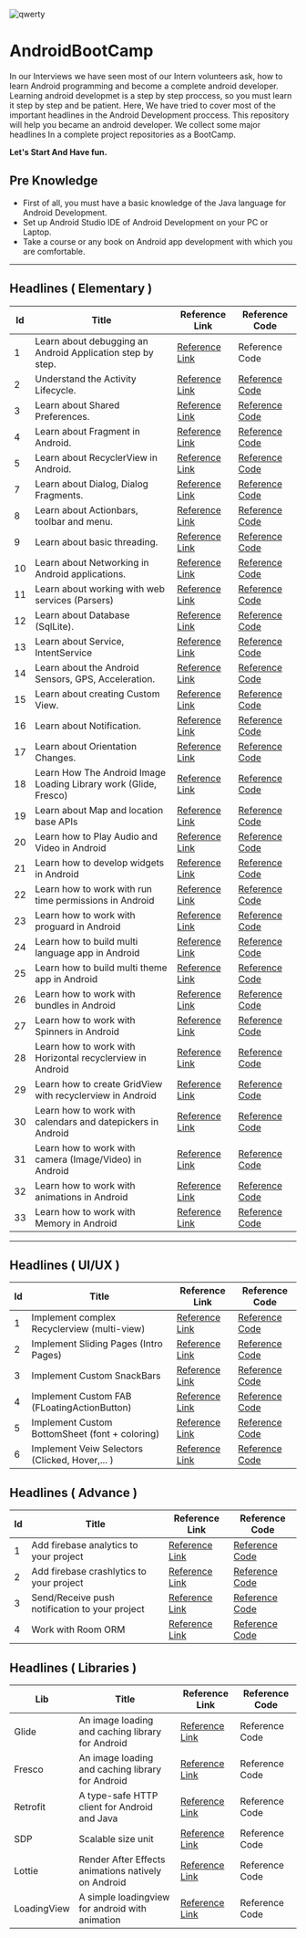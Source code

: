 ![qwerty](https://user-images.githubusercontent.com/13493645/66268485-abdb2300-e84a-11e9-91ef-2c01917f153d.jpg)


# AndroidBootCamp
In our Interviews we have seen most of our Intern volunteers ask, how to learn Android programming and become a complete android developer. Learning android developmet is a step by step proccess, so you must learn it step by step and be patient. Here, We have tried to cover most of the important headlines in the Android Development proccess. This repository will help you became an android developer. We collect some major headlines In a complete project repositories as a BootCamp.

**Let's Start And Have fun.**



## Pre Knowledge
* First of all, you must have a basic knowledge of the Java language for Android Development.
* Set up Android Studio IDE of Android Development on your PC or Laptop.
* Take a course or any book on Android app development with which you are comfortable.

---

## Headlines ( Elementary )

| Id | Title | Reference Link | Reference Code |
| --- | --- | --- | --- |
|1| Learn about debugging an Android Application step by step.| [Reference Link](https://developer.android.com/training/data-storage/shared-preferences) | Reference Code |
|2| Understand the Activity Lifecycle. | [Reference Link](https://developer.android.com/guide/components/activities/activity-lifecycle) | [Reference Code](https://github.com/faramarzaf/Activity-Lifecycle) |
|3| Learn about Shared Preferences. | [Reference Link](https://developFer.android.com/training/data-storage/shared-preferences) | [Reference Code](https://github.com/faramarzaf/Shared-Preferences) |
|4| Learn about Fragment in Android. | [Reference Link](https://developer.android.com/guide/components/fragments.html) | [Reference Code](https://github.com/faramarzaf/Fragments) |
|5| Learn about RecyclerView in Android.| [Reference Link](https://developer.android.com/reference/android/support/v7/widget/RecyclerView.html) | [Reference Code](https://github.com/faramarzaf/RecyclerViewPack) |
|7| Learn about Dialog, Dialog Fragments. | [Reference Link](https://developer.android.com/guide/topics/ui/dialogs) | [Reference Code](https://github.com/faramarzaf/Dialogs)|
|8| Learn about Actionbars, toolbar and menu. | [Reference Link](https://developer.android.com/reference/android/widget/Toolbar) | [Reference Code](https://github.com/faramarzaf/Toolbar-Menu)|
|9| Learn about basic threading. | [Reference Link](https://developer.android.com/topic/performance/threads) | [Reference Code](https://github.com/faramarzaf/Thread ) |
|10| Learn about Networking in Android applications. | [Reference Link](https://developer.android.com/training/basics/network-ops/connecting) | [Reference Code](https://github.com/faramarzaf/Network) |
|11| Learn about working with web services (Parsers) | [Reference Link](https://developer.android.com/reference/org/xml/sax/Parser) | [Reference Code](https://github.com/faramarzaf/Parser ) |
|12| Learn about Database (SqlLite). | [Reference Link](https://developer.android.com/training/data-storage/sqlite) | [Reference Code](https://github.com/faramarzaf/SQLite-CRUD) |
|13| Learn about Service, IntentService | [Reference Link](https://developer.android.com/guide/components/services.html) | [Reference Code](https://github.com/faramarzaf/Service) |
|14| Learn about the Android Sensors, GPS, Acceleration. | [Reference Link](https://developer.android.com/guide/topics/sensors/sensors_motion.html) | [Reference Code](https://github.com/faramarzaf/Sensors) |
|15| Learn about creating Custom View. | [Reference Link](https://developer.android.com/training/custom-views/index.html) | [Reference Code](https://github.com/faramarzaf/ValueSelector) |
|16| Learn about Notification. | [Reference Link](https://developer.android.com/guide/topics/ui/notifiers/notifications.html) | [Reference Code](https://github.com/faramarzaf/Notification) |
|17| Learn about Orientation Changes. | [Reference Link](https://developer.android.com/guide/topics/resources/runtime-changes.html) | [Reference Code](https://github.com/faramarzaf/Orientation-Changes) |
|18| Learn How The Android Image Loading Library work (Glide, Fresco) | [Reference Link](https://github.com/bumptech/glide) | [Reference Code](https://github.com/faramarzaf/ImageLoading ) |
|19| Learn about Map and location base APIs | [Reference Link](https://developers.google.com/android/reference/com/google/android/gms/maps/MapView) | [Reference Code](https://github.com/faramarzaf/Bootcamp-Map ) |
|20| Learn how to Play Audio and Video in Android | [Reference Link](https://developer.android.com/guide/topics/media) | [Reference Code](https://github.com/faramarzaf/Audio-Video ) |
|21| Learn how to develop widgets in Android | [Reference Link](https://developer.android.com/guide/topics/appwidgets/overview) | [Reference Code](https://github.com/faramarzaf/Widget) |
|22| Learn how to work with run time permissions in Android | [Reference Link](https://developer.android.com/training/permissions/requesting) | [Reference Code](https://github.com/faramarzaf/Permissions) |
|23| Learn how to work with proguard in Android | [Reference Link](https://developer.android.com/studio/build/shrink-code) | [Reference Code](https://github.com/faramarzaf/Proguard  ) |
|24| Learn how to build multi language app in Android | [Reference Link](https://developer.android.com/training/basics/supporting-devices/languages) | [Reference Code](https://github.com/faramarzaf/MultiLanguage) |
|25| Learn how to build multi theme app in Android | [Reference Link](https://developer.android.com/guide/topics/ui/look-and-feel/themes) | [Reference Code](https://github.com/faramarzaf/MultiTheme) |
|26| Learn how to work with bundles in Android | [Reference Link](https://developer.android.com/reference/android/os/Bundle) | [Reference Code](https://github.com/faramarzaf/FragmentBundle) |
|27| Learn how to work with Spinners in Android | [Reference Link](https://developer.android.com/guide/topics/ui/controls/spinner) | [Reference Code](https://github.com/faramarzaf/Spinner-Pack) |
|28| Learn how to work with Horizontal recyclerview in Android | [Reference Link](https://developer.android.com/reference/android/support/v7/widget/LinearLayoutManager) | [Reference Code](https://github.com/faramarzaf/RecyclerViewPack) |
|29| Learn how to create GridView with recyclerview in Android | [Reference Link](https://developer.android.com/reference/android/support/v7/widget/GridLayoutManager) | [Reference Code](https://github.com/faramarzaf/GridViewPack) |
|30| Learn how to work with calendars and datepickers in Android | [Reference Link](https://developer.android.com/reference/java/util/Calendar) | [Reference Code](https://github.com/faramarzaf/DatePickers) |
|31| Learn how to work with camera (Image/Video) in Android | [Reference Link](https://developer.android.com/guide/topics/media/camera) | [Reference Code](https://github.com/faramarzaf/CameraPack) |
|32| Learn how to work with animations in Android | [Reference Link](https://developer.android.com/training/animation/overview) | [Reference Code](https://github.com/faramarzaf/Animations) |
|33| Learn how to work with Memory in Android | [Reference Link](https://developer.android.com/topic/performance/memory-overview) | [Reference Code](https://github.com/faramarzaf/Memory) |

---

## Headlines ( UI/UX )
| Id | Title | Reference Link | Reference Code |
| --- | --- | --- | --- |
|1| Implement complex Recyclerview (multi-view) | [Reference Link](https://developer.android.com/guide/topics/ui/layout/recyclerview) | [Reference Code](https://github.com/faramarzaf/RecyclerViewPack) |
|2| Implement Sliding Pages (Intro Pages) | [Reference Link](https://developer.android.com/training/animation/screen-slide) | [Reference Code](https://github.com/faramarzaf/SlidingPage) |
|3| Implement Custom SnackBars | [Reference Link](https://developer.android.com/reference/android/support/design/widget/Snackbar) | [Reference Code](https://github.com/faramarzaf/SnackBarApp) |
|4| Implement Custom FAB (FLoatingActionButton) | [Reference Link](https://developer.android.com/guide/topics/ui/floating-action-button) | [Reference Code](https://github.com/faramarzaf/FloatingActionButton) |
|5| Implement Custom BottomSheet (font + coloring) | [Reference Link](https://developer.android.com/reference/com/google/android/material/bottomsheet/package-summary) | [Reference Code](https://github.com/faramarzaf/BottomSheet) |
|6| Implement Veiw Selectors (Clicked, Hover,... ) | [Reference Link](https://developer.android.com/guide/topics/resources/color-list-resource) | [Reference Code](https://github.com/faramarzaf/ViewSelectors) |


## Headlines ( Advance )
| Id | Title | Reference Link | Reference Code |
| --- | --- | --- | --- |
|1| Add firebase analytics to your project | [Reference Link](https://firebase.google.com/docs/analytics/get-started?platform=android) | [Reference Code](https://github.com/faramarzaf/FirebaseAnalytics) |
|2| Add firebase crashlytics to your project | [Reference Link](https://firebase.google.com/docs/crashlytics/get-started?platform=android) | [Reference Code](https://github.com/faramarzaf/Firebase-Crashlytics) |
|3| Send/Receive push notification to your project | [Reference Link](https://firebase.google.com/docs/cloud-messaging/android/first-message) | [Reference Code](https://github.com/faramarzaf/Firebase-PushNotif) |
|4| Work with Room ORM | [Reference Link](https://developer.android.com/topic/libraries/architecture/room) | [Reference Code](https://github.com/faramarzaf/RoomApp)|


## Headlines ( Libraries )
| Lib | Title | Reference Link | Reference Code |
| --- | --- | --- | --- |
| Glide | An image loading and caching library for Android | [Reference Link](https://github.com/bumptech/glide) | Reference Code |
| Fresco | An image loading and caching library for Android | [Reference Link](https://frescolib.org/docs/index.html) | Reference Code |
| Retrofit | A type-safe HTTP client for Android and Java | [Reference Link](https://square.github.io/retrofit/) | Reference Code |
| SDP | Scalable size unit | [Reference Link](https://github.com/intuit/sdp) | Reference Code |
| Lottie | Render After Effects animations natively on Android | [Reference Link](https://github.com/airbnb/lottie-android) | Reference Code |
| LoadingView | A simple loadingview for android with animation | [Reference Link](https://github.com/ldoublem/LoadingView) | Reference Code |


